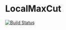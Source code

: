 # LocalMaxCut

[![Build Status](https://github.com/BenCichos/LocalMaxCut.jl/actions/workflows/CI.yml/badge.svg?branch=main)](https://github.com/BenCichos/LocalMaxCut.jl/actions/workflows/CI.yml?query=branch%3Amain)
